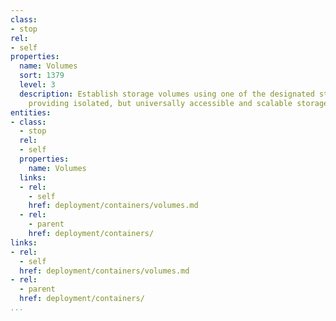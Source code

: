 ```yaml
---
class:
- stop
rel:
- self
properties:
  name: Volumes
  sort: 1379
  level: 3
  description: Establish storage volumes using one of the designated storage services,
    providing isolated, but universally accessible and scalable storage volumes.
entities:
- class:
  - stop
  rel:
  - self
  properties:
    name: Volumes
  links:
  - rel:
    - self
    href: deployment/containers/volumes.md
  - rel:
    - parent
    href: deployment/containers/
links:
- rel:
  - self
  href: deployment/containers/volumes.md
- rel:
  - parent
  href: deployment/containers/
...
```

